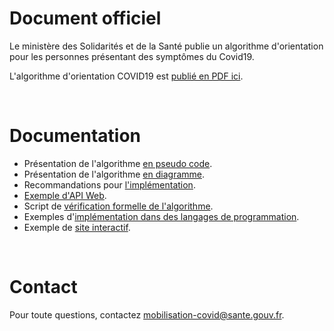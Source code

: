 # Document officiel

Le ministère des Solidarités et de la Santé publie un algorithme d'orientation pour les personnes présentant des symptômes du Covid19.

L'algorithme d'orientation COVID19 est [publié en PDF ici](https://delegation-numerique-en-sante.github.io/covid19-algorithme-orientation/documents/algorithme-orientation-COVID19-23032020.pdf).

<br/>

# Documentation

- Présentation de l'algorithme [en pseudo code](https://github.com/Delegation-numerique-en-sante/covid19-algorithme-orientation/blob/master/pseudo-code.org#arbre-de-d%C3%A9cision).
- Présentation de l'algorithme [en diagramme](https://github.com/Delegation-numerique-en-sante/covid19-algorithme-orientation/blob/master/pseudo-code.org#diagramme-de-larbre-de-d%C3%A9cision).
- Recommandations pour [l'implémentation](https://github.com/Delegation-numerique-en-sante/covid19-algorithme-orientation/blob/master/implementation.org).
- [Exemple d'API Web](https://github.com/Delegation-numerique-en-sante/covid19-algorithme-orientation/blob/master/implementation.org#exemple-dapi-web).
- Script de [vérification formelle de l'algorithme](https://github.com/Delegation-numerique-en-sante/covid19-algorithme-orientation/blob/master/pseudo-code.org#script-de-v%C3%A9rification-formelle-de-lalgorithme).
- Exemples d'[implémentation dans des langages de programmation](https://github.com/Delegation-numerique-en-sante/covid19-algorithme-orientation/blob/master/implementation.org#exemples-dimpl%C3%A9mentation-dans-des-langages-de-programmation).
- Exemple de [site interactif](https://delegation-numerique-en-sante.github.io/covid19-algorithme-orientation/exemple-interactif.html).

<br/>

# Contact

Pour toute questions, contactez [mobilisation-covid@sante.gouv.fr](mailto:mobilisation-covid@sante.gouv.fr).



